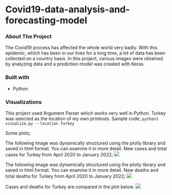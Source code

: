# Covid19-data-analysis-and-forecasting-model

### About The Project
The Covid19 process has affected the whole world very badly. With this epidemic, which has been in our lives for a long time, a lot of data has been collected on a country basis. In this project, various images were obtained by analyzing data and a prediction model was created with Keras.

### Built with
* Python

### Visualizations
This project used Argument Parser which works very well in Python.
Turkey was selected as the location of my own printouts.
Sample code;
```python3 visualize.py --location Turkey```

Some plots;

The following image was dynamically structured using the plotly library and saved in html format. You can examine it in more detail. New cases and total cases for Turkey from April 2020 to January 2022;
![](visualization_results/LocationPlots/cases.png)

The following image was dynamically structured using the plotly library and saved in html format. You can examine it in more detail. New deaths and total deaths for Turkey from April 2020 to January 2022;
![](visualization_results/LocationPlots/deaths.png)

Cases and deaths for Turkey are compared in the plot below.
![](visualization_results/LocationPlots/case_death_compare.png)

